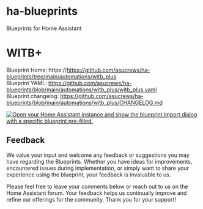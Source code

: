 # ha-blueprints

Blueprints for Home Assistant

# WITB+

Blueprint Home: https://https://github.com/asucrews/ha-blueprints/tree/main/automations/witb_plus  
Blueprint YAML: https://github.com/asucrews/ha-blueprints/blob/main/automations/witb_plus/witb_plus.yaml  
Blueprint changelog: https://github.com/asucrews/ha-blueprints/blob/main/automations/witb_plus/CHANGELOG.md  

[![Open your Home Assistant instance and show the blueprint import dialog with a specific blueprint pre-filled.](https://my.home-assistant.io/badges/blueprint_import.svg)](https://my.home-assistant.io/redirect/blueprint_import/?blueprint_url=https%3A%2F%2Fgithub.com%2Fasucrews%2Fha-blueprints%2Fblob%2Fmain%2Fautomations%2Fwitb_plus%2Fwitb_plus.yaml)


## Feedback

We value your input and welcome any feedback or suggestions you may have regarding the Blueprints. Whether you have ideas for improvements, encountered issues during implementation, or simply want to share your experience using the blueprint, your feedback is invaluable to us.

Please feel free to leave your comments below or reach out to us on the Home Assistant forum. Your feedback helps us continually improve and refine our offerings for the community. Thank you for your support!
